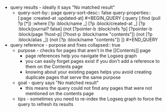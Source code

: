 - query results - ideally it says "No matched result"
	- query-sort-by:: page
	  query-sort-desc:: false
	  query-properties:: [:page :created-at :updated-at]
	  #+BEGIN_QUERY
	  {:query [:find (pull ?p [*])
	        :where
	        [?p :block/name _]
	        [?p :block/created-at _]
	        [?p :block/journal? false]
	        (not 
	         [?pointer-b :block/refs ?p]
	         [?pointer-b :block/page ?host-p]
	         [?host-p    :block/name "contents"])
	        (not 
	         [?p :block/alias _])
	        (not [?p :block/name "contents"])
	        ]}
	  #+END_QUERY
- query reference - purpose and fixes
  collapsed:: true
	- purpose - checks for pages that aren't in the [[Contents]] page
		- page references help you navigate the Logseq graph
		- you can easily forget pages exist if you don't add a reference to them on the Contents page
		- knowing about your existing pages helps you avoid creating duplicate pages that serve the same purpose
	- goal - query says "No matched result"
		- this means the query could not find any pages that were not mentioned on the contents page
	- tips - sometimes you need to re-index the Logseq graph to force the query to refresh its results